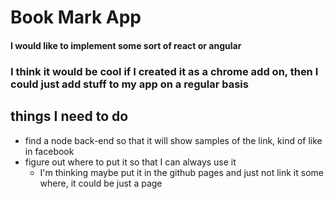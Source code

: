 # Book Mark App

#### I would like to implement some sort of react or angular
### I think it would be cool if I created it as a chrome add on, then I could just add stuff to my app on a regular basis

## things I need to do
- find a node back-end so that it will show samples of the link, kind of like in facebook
- figure out where to put it so that I can always use it
    - I'm thinking maybe put it in the github pages and just not link it some where, it could be just a page
    
